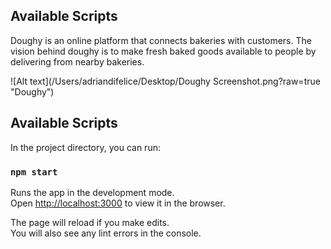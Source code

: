 ## Available Scripts

Doughy is an online platform that connects bakeries with customers. The vision behind doughy is to make fresh baked goods available to people by delivering from nearby bakeries. 

![Alt text](/Users/adriandifelice/Desktop/Doughy Screenshot.png?raw=true "Doughy")

## Available Scripts

In the project directory, you can run:

### `npm start`

Runs the app in the development mode.\
Open [http://localhost:3000](http://localhost:3000) to view it in the browser.

The page will reload if you make edits.\
You will also see any lint errors in the console.




